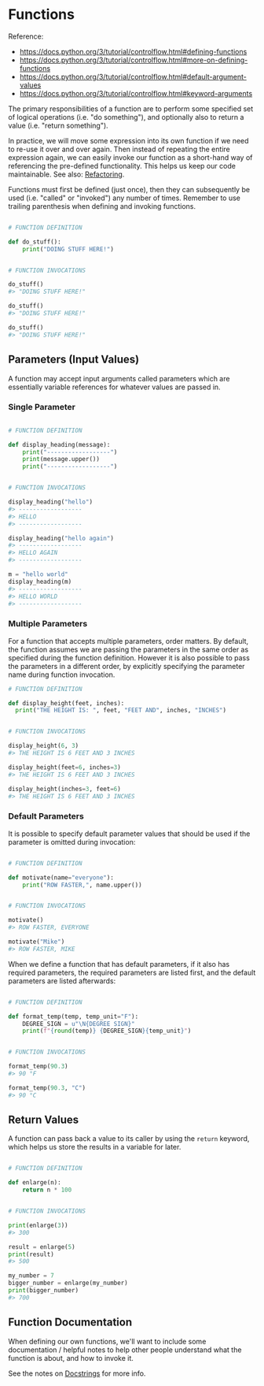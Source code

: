 # Functions

Reference:

  + https://docs.python.org/3/tutorial/controlflow.html#defining-functions
  + https://docs.python.org/3/tutorial/controlflow.html#more-on-defining-functions
  + https://docs.python.org/3/tutorial/controlflow.html#default-argument-values
  + https://docs.python.org/3/tutorial/controlflow.html#keyword-arguments

The primary responsibilities of a function are to perform some specified set of logical operations (i.e. "do something"), and optionally also to return a value (i.e. "return something").

In practice, we will move some expression into its own function if we need to re-use it over and over again. Then instead of repeating the entire expression again, we can easily invoke our function as a short-hand way of referencing the pre-defined functionality. This helps us keep our code maintainable. See also: [Refactoring](/notes/software/refactoring).

Functions must first be defined (just once), then they can subsequently be used (i.e. "called" or "invoked") any number of times. Remember to use trailing parenthesis when defining and invoking functions.

```python

# FUNCTION DEFINITION

def do_stuff(): 
    print("DOING STUFF HERE!")


# FUNCTION INVOCATIONS

do_stuff() 
#> "DOING STUFF HERE!"

do_stuff() 
#> "DOING STUFF HERE!"

do_stuff() 
#> "DOING STUFF HERE!"
```

## Parameters (Input Values)

A function may accept input arguments called parameters which are essentially variable references for whatever values are passed in.

### Single Parameter

```python

# FUNCTION DEFINITION

def display_heading(message):
    print("------------------")
    print(message.upper())
    print("------------------")


# FUNCTION INVOCATIONS

display_heading("hello")
#> ------------------
#> HELLO
#> ------------------

display_heading("hello again")
#> ------------------
#> HELLO AGAIN
#> ------------------

m = "hello world" 
display_heading(m)
#> ------------------
#> HELLO WORLD
#> ------------------

```

### Multiple Parameters

For a function that accepts multiple parameters, order matters. By default, the function assumes we are passing the parameters in the same order as specified during the function definition. However it is also possible to pass the parameters in a different order, by explicitly specifying the parameter name during function invocation.


```python
# FUNCTION DEFINITION

def display_height(feet, inches):
  print("THE HEIGHT IS: ", feet, "FEET AND", inches, "INCHES")


# FUNCTION INVOCATIONS

display_height(6, 3)
#> THE HEIGHT IS 6 FEET AND 3 INCHES 

display_height(feet=6, inches=3)
#> THE HEIGHT IS 6 FEET AND 3 INCHES 

display_height(inches=3, feet=6)
#> THE HEIGHT IS 6 FEET AND 3 INCHES 
```

### Default Parameters

It is possible to specify default parameter values that should be used if the parameter is omitted during invocation:


```py

# FUNCTION DEFINITION

def motivate(name="everyone"):
    print("ROW FASTER,", name.upper())


# FUNCTION INVOCATIONS

motivate() 
#> ROW FASTER, EVERYONE

motivate("Mike") 
#> ROW FASTER, MIKE

```

When we define a function that has default parameters, if it also has required parameters, the required parameters are listed first, and the default parameters are listed afterwards:


```py

# FUNCTION DEFINITION

def format_temp(temp, temp_unit="F"):
    DEGREE_SIGN = u"\N{DEGREE SIGN}"
    print(f"{round(temp)} {DEGREE_SIGN}{temp_unit}")


# FUNCTION INVOCATIONS

format_temp(90.3) 
#> 90 °F

format_temp(90.3, "C") 
#> 90 °C
```




## Return Values

A function can pass back a value to its caller by using the `return` keyword, which helps us store the results in a variable for later. 

```python

# FUNCTION DEFINITION

def enlarge(n):
    return n * 100


# FUNCTION INVOCATIONS

print(enlarge(3))
#> 300

result = enlarge(5)
print(result)
#> 500

my_number = 7
bigger_number = enlarge(my_number)
print(bigger_number)
#> 700
```



## Function Documentation

When defining our own functions, we'll want to include some documentation / helpful notes to help other people understand what the function is about, and how to invoke it. 

See the notes on [Docstrings](/notes/python/docstrings.md) for more info.
